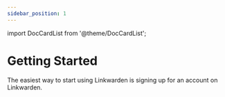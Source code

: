 ```yaml
---
sidebar_position: 1
---
```


import DocCardList from '@theme/DocCardList';

# Getting Started

<!-- link = signing up for an account -->

The easiest way to start using Linkwarden is signing up for an account on Linkwarden.

<DocCardList />
